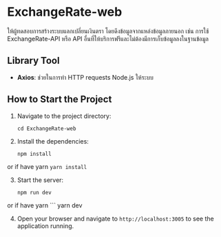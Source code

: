 # ExchangeRate-web
ให้ผู้ทดสอบการสร้างระบบแลกเปลี่ยนเงินตรา โดยดึงข้อมูลจากแหล่งข้อมูลภายนอก เช่น การใช้ ExchangeRate-API หรือ API อื่นที่ให้บริการฟรีและไม่ต้องมีการเก็บข้อมูลลงในฐานข้อมูล

## Library Tool
- **Axios**: ช่วยในการทำ HTTP requests Node.js ให้ระบบ

## How to Start the Project
1. Navigate to the project directory:
    ```
    cd ExchangeRate-web
    ```

2. Install the dependencies:
    ```
    npm install
    ```
or if have yarn
    ```
    yarn install
    ```

3. Start the server:
    ```
    npm run dev
    ```
or if have yarn
    ```
    yarn dev

4. Open your browser and navigate to `http://localhost:3005` to see the application running.